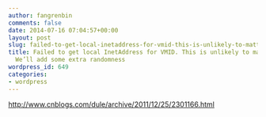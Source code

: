 ```yaml
---
author: fangrenbin
comments: false
date: 2014-07-16 07:04:57+00:00
layout: post
slug: failed-to-get-local-inetaddress-for-vmid-this-is-unlikely-to-matter-at-all-we%e2%80%99ll-add-some-extra-randomness
title: Failed to get local InetAddress for VMID. This is unlikely to matter. At all.
  We’ll add some extra randomness
wordpress_id: 649
categories:
- wordpress
---
```


http://www.cnblogs.com/dule/archive/2011/12/25/2301166.html
